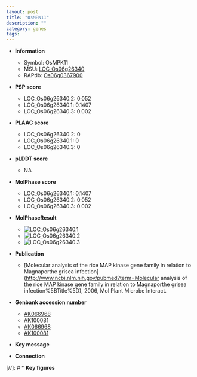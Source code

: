 ```yaml
---
layout: post
title: "OsMPK11"
description: ""
category: genes
tags: 
---
```


* **Information**  
    + Symbol: OsMPK11  
    + MSU: [LOC_Os06g26340](http://rice.plantbiology.msu.edu/cgi-bin/ORF_infopage.cgi?orf=LOC_Os06g26340)  
    + RAPdb: [Os06g0367900](http://rapdb.dna.affrc.go.jp/viewer/gbrowse_details/irgsp1?name=Os06g0367900)  

* **PSP score**  
    + LOC_Os06g26340.2: 0.052 
    + LOC_Os06g26340.1: 0.1407 
    + LOC_Os06g26340.3: 0.002 

* **PLAAC score**  
    + LOC_Os06g26340.2: 0 
    + LOC_Os06g26340.1: 0 
    + LOC_Os06g26340.3: 0 

* **pLDDT score**
    + NA


* **MolPhase score**
    + LOC_Os06g26340.1: 0.1407
    + LOC_Os06g26340.2: 0.052
    + LOC_Os06g26340.3: 0.002

* **MolPhaseResult**
    + ![LOC_Os06g26340.1](https://ricepsp.github.io/pictures/LOC_Os06g/LOC_Os06g26340.1.png)
    + ![LOC_Os06g26340.2](https://ricepsp.github.io/pictures/LOC_Os06g/LOC_Os06g26340.2.png)
    + ![LOC_Os06g26340.3](https://ricepsp.github.io/pictures/LOC_Os06g/LOC_Os06g26340.3.png)

* **Publication**  
    + [Molecular analysis of the rice MAP kinase gene family in relation to Magnaporthe grisea infection](http://www.ncbi.nlm.nih.gov/pubmed?term=Molecular analysis of the rice MAP kinase gene family in relation to Magnaporthe grisea infection%5BTitle%5D), 2006, Mol Plant Microbe Interact.

* **Genbank accession number**  
    + [AK066968](http://www.ncbi.nlm.nih.gov/nuccore/AK066968)
    + [AK100081](http://www.ncbi.nlm.nih.gov/nuccore/AK100081)
    + [AK066968](http://www.ncbi.nlm.nih.gov/nuccore/AK066968)
    + [AK100081](http://www.ncbi.nlm.nih.gov/nuccore/AK100081)

* **Key message**  

* **Connection**  

[//]: # * **Key figures**  


